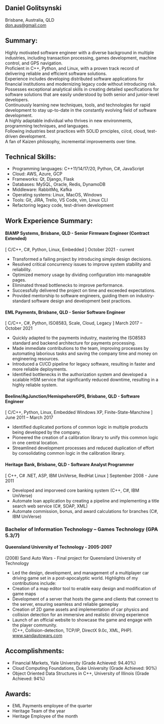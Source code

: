 ## Daniel Golitsynski
Brisbane, Australia, QLD  
don.aus@gmail.com

## Summary:
Highly motivated software engineer with a diverse background in multiple industries, including transaction processing, games development, machine control, and GPS navigation.  
Proficient in C++, Python, and Linux, with a proven track record of delivering reliable and efficient software solutions.  
Experience includes developing distributed software applications for financial institutions and modernizing legacy code without introducing risk.  
Possesses exceptional analytical skills in creating detailed specifications for software solutions that are easily understood by both senior and junior-level developers.  
Continuously learning new techniques, tools, and technologies for rapid development to stay up-to-date in the constantly evolving field of software development.  
A highly adaptable individual who thrives in new environments, programming techniques, and languages.  
Following industries best practices with SOLID prnciples, ci/cd, cloud, test-driven development.  
A fan of Kaizen philosophy, incremental improvements over time.  


## Technical Skills:
- Programming languages: C++11/14/17/20, Python, C#, JavaScript
- Cloud: AWS, Azure, GCP
- Frameworks: Qt, Django, Flask
- Databases: MySQL, Oracle, Redis, DynamoDB
- Middleware: RabbitMq, Kafka 
- Operating systems: Linux, MacOS, Windows
- Tools: Git, JIRA, Trello, VS Code, vim, Linux CLI
- Refactoring legacy code, test-driven development

## Work Experience Summary:

#### BIAMP Systems, Brisbane, QLD - Senior Firmware Engineer (Contract Extended)
[ C/C++, C#, Python, Linux, Embedded ]
October 2021 - current
- Transformed a failing project by introducing simple design decisions. 
- Resolved critical concurrency issues to improve system stability and reliability. 
- Optimized memory usage by dividing configuration into manageable pages. 
- Eliminated thread bottlenecks to improve performance. 
- Successfully delivered the project on time and exceeded expectations. 
- Provided mentorship to software engineers, guiding them on industry-standard software design and development best practices.

#### EML Payments, Brisbane, QLD - Senior Software Engineer
[ C/C++, C#, Python, ISO8583, Scale, Cloud, Legacy ]
March 2017 – October 2021
- Quickly adapted to the payments industry, mastering the ISO8583 standard and backend architecture for payments processing.  
- Made immediate contributions to the team, improving processes by automating laborious tasks and saving the company time and money on engineering resources.  
- Introduced a CI/CD pipeline for legacy software, resulting in faster and more reliable deployments.  
- Identified bottlenecks in the authorization system and developed a scalable HSM service that significantly reduced downtime, resulting in a highly reliable system.  

#### Beeline/AgJunction/HemispehereGPS, Brisbane, QLD - Software Engineer
[ C/C++, Python, Linux, Embedded Windows XP, Finite-State-Manchine ]
June 2011 – March 2017
- Identified duplicated portions of common logic in multiple products being developed by the company.  
- Pioneered the creation of a calibration library to unify this common logic in one central location.  
- Streamlined development processes and reduced duplication of effort by consolidating common logic in the calibration library.  


#### Heritage Bank, Brisbane, QLD - Software Analyst Programmer
[ C++, C# .NET, ASP, IBM UniVerse, RedHat Linux ]
September 2008 - June 2011
- Developed and imporveed core banking system (C++, C#, IBM UniVerse)
- Automate loan application by creating a pipeline and implementing a title search web service (C#, SOAP, XML)
- Automate commission, bonus, and award calculations for branches (C#, IBM UniVerse)


### Bachelor of Information Technology – Games Technology (GPA 5.3/7)
#### Queensland University of Technology - 2005-2007
(2008) Sand Auto Wars - Final project for Queensland University of Technology 
- Led the design, development, and management of a multiplayer car driving game set in a post-apocalyptic world. Highlights of my contributions include:
- Creation of a map editor tool to enable easy design and modification of game maps
- Development of a server that hosts the game and clients that connect to the server, ensuring seamless and reliable gameplay
- Creation of 2D game assets and implementation of car physics and collision detection for an immersive and realistic driving experience
- Launch of an official website to showcase the game and engage with the player community.  
(C++, Collision-detection, TCP/IP, DirectX 9.0c, XML, PHP).  
www.sandautowars.com


## Accomplishments:
- Financial Markets, Yale University (Grade Achieved: 94.40%)
- Cloud Computing Foundations, Duke University (Grade Achieved: 90%)
- Object Oriented Data Structures in C++, University of Illinois (Grade Achieved: 94%)

## Awards:
- EML Payments employee of the quarter
- Heritage Team of the year
- Heritage Employee of the month
